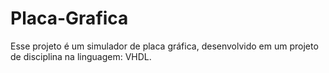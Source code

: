 # Placa-Grafica
Esse projeto é um simulador de placa gráfica, desenvolvido em um projeto de disciplina na linguagem: VHDL.
